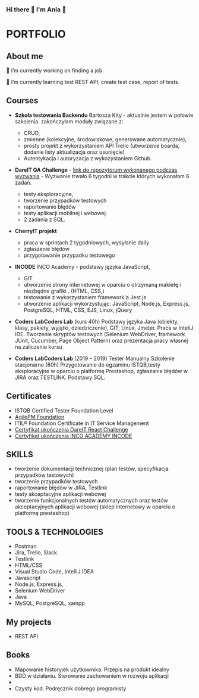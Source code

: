 ### Hi there 👋 I'm Ania :slightly_smiling_face:

<!--
**AneczkaH/AneczkaH** is a ✨ _special_ ✨ repository because its `README.md` (this file) appears on your GitHub profile.

Here are some ideas to get you started:

- 🔭 I’m currently working on ...
- 🌱 I’m currently learning ...
- 👯 I’m looking to collaborate on ...
- 🤔 I’m looking for help with ...
- 💬 Ask me about ...
- 📫 How to reach me: ...
- 😄 Pronouns: ...
- ⚡ Fun fact: ...
-->

# PORTFOLIO

## About me

 🔭 I’m currently working on finding a job 

 🌱 I’m currently learning test REST API, create test case, report of tests.

## Courses
- **Szkoła testowania Backendu** Bartosza Kity - aktualnie jestem w połowie szkolenia. zakończyłam moduły związane z:
    - CRUD, 
    - zmienne (kolekcyjne, środowiskowe, generowane automatycznie), 
    - prosty projekt z wykorzystaniem API Trello (utworzenie boarda, dodanie listy aktualizacja oraz usunięcie)
    - Autentykacja i autoryzacja z wykozystaniem Github.

- **DareIT QA Challenge** - [link do repozytorum wykonanego podczas wyzwania](https://github.com/AneczkaH/challenge_portfolio_Ania) - Wyzwanie trwało 6 tygodni w trakcie których wykonałam 6 zadań:
    - testy eksploracyjne, 
    - tworzenie przypadków testowych
    - raportowanie błędów 
    - testy aplikacji mobilnej i webowej.
    - 2 zadania z SQL.
 - **CherryIT projekt**
    - praca w sprintach 2 tygodniowych, wysyłanie daily
    - zgłaszenie błędów
    - przygotowanie przypadku testowego
    
 - **INCODE** INCO Academy - podstawy języka JavaScript,
    - GIT
    - utworzenie strony internetowej w oparciu o otrzymaną makietę i niezbędne grafiki . (HTML, CSS,)
    - testowanie z wykorzystaniem framework'a Jest.js
    - utworzenie aplikacji wykorzystując: JavaScript, Node.js, Express.js, PostgreSQL, HTML, CSS, EJS, Linux, jQuery

- **Coders LabCoders Lab** (kurs 40h) Podstawy języka Java (obiekty, klasy, pakiety, wyjątki, dziedziczenie), GIT, Linux, Jmeter. Praca w InteliJ IDE. Tworzenie skryptów testowych (Selenium WebDriver, framework JUnit, Cucumber, Page Object Pattern) oraz prezentacja pracy własnej na zaliczenie kursu
- **Coders LabCoders Lab** (2019 – 2019) Tester Manualny
Szkolenie stacjonarne (80h) Przygotowanie do egzaminu ISTQB,testy eksploracyjne w oparciu o platformę Prestashop, zgłaszanie błędów w JIRA oraz TESTLINK. Podstawy SQL.
 

## Certificates

- ISTQB Certified Tester Foundation Level
- [AgilePM Foundation ](https://www.credly.com/badges/0f978576-0fbd-4083-84b2-f614618f0fda?source=linked_in_profile)
- ITIL® Foundation Certificate in IT Service Management
- [Certyfikat ukończenia DareIT React Challenge](https://drive.google.com/file/d/1Z2p_eLxy3FVzp3fZs7Od1H3y2pPR7YA0/view?usp=sharing)
- [Certyfikat ukończenia INCO ACADEMY INCODE](https://drive.google.com/file/d/1URwmFrVsZSEpvf_3XvN0ZPixMLq12XhF/view?usp=sharing)

## SKILLS

- tworzenie dokumentacji technicznej (plan
testów, specyfikacja przypadków testowych)
- tworzenie przypadków testowych
- raportowanie błędów w JIRA, Testlink
- testy akceptacyjne aplikacji webowej
- tworzenie funkcjonalnych testów
automatycznych oraz testów akceptacyjnych
aplikacji webowej (sklep internetowy w
oparciu o platformę prestashop)

## TOOLS & TECHNOLOGIES

- Postman
- Jira, Trello, Slack
- Testlink
- HTML/CSS
- Visual Studio Code, IntelliJ IDEA
- Javascript
- Node.js, Express.js,
- Selenium WebDriver
- Java
- MySQL, PostgreSQL, xampp


## My projects

- REST API 


 ## Books
- Mapowanie historyjek użytkownika. Przepis na produkt idealny
- BDD w działaniu. Sterowanie zachowaniem w rozwoju aplikacji
-
- Czysty kod. Podręcznik dobrego programisty
